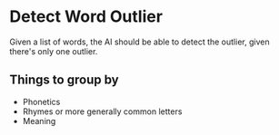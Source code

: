 # Detect Word Outlier

Given a list of words, the AI should be able to detect the outlier, given there's only one outlier.

## Things to group by

- Phonetics
- Rhymes or more generally common letters
- Meaning
